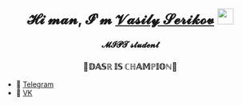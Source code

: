 <h1 align="center">𝓗𝓲 𝓶𝓪𝓷, 𝓘'𝓶 <a href="https://vk.com/idvasup" target="_blank">𝓥𝓪𝓼𝓲𝓵𝔂 𝓢𝓮𝓻𝓲𝓴𝓸𝓿</a> 
<img src="https://github.com/blackcater/blackcater/raw/main/images/Hi.gif" height="32"/></h1>
<h3 align="center">𝓜𝓘𝓟𝓣 𝓼𝓽𝓾𝓭𝓮𝓷𝓽 </h3>
<h3 align="center">🚀𝔻𝔸𝕊ℝ 𝕀𝕊 ℂℍ𝔸𝕄ℙ𝕀𝕆ℕ🚀</h3>

- 💌 [Telegram](https://t.me/VasilySer)
- 💬 [VK](https://vk.com/idvasup)

<!---
serikov1/serikov1 is a ✨ special ✨ repository because its `README.md` (this file) appears on your GitHub profile.
You can click the Preview link to take a look at your changes.
--->

